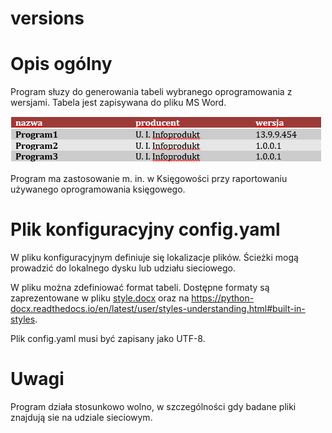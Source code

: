 # versions

# Opis ogólny
Program słuzy do generowania tabeli wybranego oprogramowania z wersjami. 
Tabela jest zapisywana do pliku MS Word.

!['przykładowa tabela'](doc/img1.PNG)

Program ma zastosowanie m. in. w Księgowości przy raportowaniu używanego oprogramowania księgowego.

# Plik konfiguracyjny config.yaml
W pliku konfiguracyjnym definiuje się lokalizacje plików. Ścieżki mogą prowadzić do lokalnego dysku lub udziału sieciowego.

W pliku można zdefiniować format tabeli. Dostępne formaty są zaprezentowane w pliku [style.docx](doc/style.docx) oraz na https://python-docx.readthedocs.io/en/latest/user/styles-understanding.html#built-in-styles.

Plik config.yaml musi być zapisany jako UTF-8.

# Uwagi
Program działa stosunkowo wolno, w szczególności gdy badane pliki znajdują sie na udziale sieciowym.
